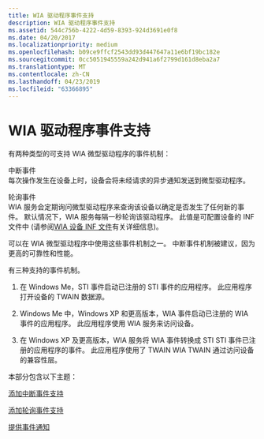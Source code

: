 ```yaml
---
title: WIA 驱动程序事件支持
description: WIA 驱动程序事件支持
ms.assetid: 544c756b-4222-4d59-8393-924d3691e0f8
ms.date: 04/20/2017
ms.localizationpriority: medium
ms.openlocfilehash: b09ce9ffcf2543dd93d447647a11e6bf19bc182e
ms.sourcegitcommit: 0cc5051945559a242d941a6f2799d161d8eba2a7
ms.translationtype: MT
ms.contentlocale: zh-CN
ms.lasthandoff: 04/23/2019
ms.locfileid: "63366895"
---
```

# <a name="wia-driver-event-support"></a>WIA 驱动程序事件支持





有两种类型的可支持 WIA 微型驱动程序的事件机制：

<a href="" id="interrupt-events"></a>中断事件  
每次操作发生在设备上时，设备会将未经请求的异步通知发送到微型驱动程序。

<a href="" id="polling-events"></a>轮询事件  
WIA 服务会定期询问微型驱动程序来查询该设备以确定是否发生了任何新的事件。 默认情况下，WIA 服务每隔一秒轮询该驱动程序。 此值是可配置设备的 INF 文件中 (请参阅[WIA 设备 INF 文件](inf-files-for-wia-devices.md)有关详细信息)。

可以在 WIA 微型驱动程序中使用这些事件机制之一。 中断事件机制被建议，因为更高的可靠性和性能。

有三种支持的事件机制。

1.  在 Windows Me，STI 事件启动已注册的 STI 事件的应用程序。 此应用程序打开设备的 TWAIN 数据源。

2.  Windows Me 中，Windows XP 和更高版本，WIA 事件启动已注册的 WIA 事件的应用程序。 此应用程序使用 WIA 服务来访问设备。

3.  在 Windows XP 及更高版本，WIA 服务将 WIA 事件转换成 STI STI 事件已注册的应用程序的事件。 此应用程序使用了 TWAIN WIA TWAIN 通过访问设备的兼容性层。

本部分包含以下主题：

[添加中断事件支持](adding-interrupt-event-support.md)

[添加轮询事件支持](adding-polling-event-support.md)

[提供事件通知](providing-event-notification.md)

 

 




